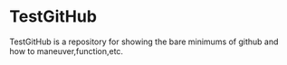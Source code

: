 # TestGitHub

TestGitHub is a repository for showing the bare minimums of github and how to maneuver,function,etc.
